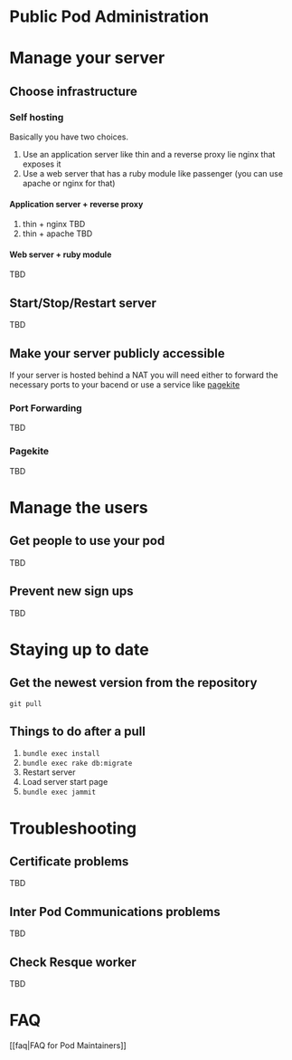 # Public Pod Administration

# Manage your server
## Choose infrastructure
### Self hosting

Basically you have two choices. 

1. Use an application server like thin and a reverse proxy lie nginx that exposes it
2. Use a web server that has a ruby module like passenger (you can use apache or nginx for that)


#### Application server + reverse proxy
  1. thin + nginx TBD
  2. thin + apache TBD

#### Web server + ruby module

TBD

## Start/Stop/Restart server
TBD


## Make your server publicly accessible
If your server is hosted behind a NAT you will need either to forward the necessary ports to your bacend or use a service like [pagekite](http://pagekite.net)

### Port Forwarding

TBD

### Pagekite

TBD

# Manage the users
## Get people to use your pod
TBD
## Prevent new sign ups
TBD
# Staying up to date
## Get the newest version from the repository
`git pull`

## Things to do after a pull
1. `bundle exec install`
2. `bundle exec rake db:migrate`
3. Restart server
4. Load server start page
5. `bundle exec jammit`


# Troubleshooting
## Certificate problems
TBD
## Inter Pod Communications problems
TBD
## Check Resque worker
TBD
# FAQ
[[faq|FAQ for Pod Maintainers]]
